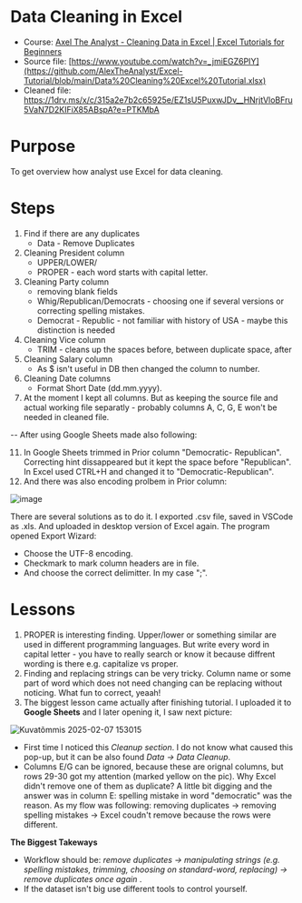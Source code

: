 # Data Cleaning in Excel

- Course: [Axel The Analyst - Cleaning Data in Excel | Excel Tutorials for Beginners](https://www.youtube.com/watch?v=_jmiEGZ6PIY)
- Source file: [https://www.youtube.com/watch?v=_jmiEGZ6PIY](https://github.com/AlexTheAnalyst/Excel-Tutorial/blob/main/Data%20Cleaning%20Excel%20Tutorial.xlsx)
- Cleaned file: https://1drv.ms/x/c/315a2e7b2c65925e/EZ1sU5PuxwJDv__HNrjtVloBFru5VaN7D2KIFiX85ABspA?e=PTKMbA

# Purpose
To get overview how analyst use Excel for data cleaning.

# Steps
1. Find if there are any duplicates
    - Data - Remove Duplicates
2. Cleaning President column
    - UPPER/LOWER/
    - PROPER - each word starts with capital letter.
4. Cleaning Party column
    - removing blank fields
    - Whig/Republican/Democrats - choosing one if several versions or correcting spelling mistakes.
    * Democrat - Republic - not familiar with history of USA - maybe this distinction is needed
6. Cleaning Vice column
   - TRIM - cleans up the spaces before, between duplicate space, after
7. Cleaning Salary column
    - As $ isn't useful in DB then changed the column to number.
8. Cleaning Date columns
    - Format Short Date (dd.mm.yyyy).
10. At the moment I kept all columns. But as keeping the source file and actual working file separatly - probably columns A, C, G, E won't be needed in cleaned file.

-- After using Google Sheets made also following:

11. In Google Sheets trimmed in Prior column "Democratic- Republican". Correcting hint dissappeared but it kept the space before "Republican". In Excel used CTRL+H and changed it to "Democratic-Republican".
12. And there was also encoding prolbem in Prior column:
    
![image](https://github.com/user-attachments/assets/bca54a55-7ba4-4e12-99db-f811b8121b96)

There are several solutions as to do it. I exported .csv file, saved in VSCode as .xls. And uploaded in desktop version of Excel again. The program opened Export Wizard:
- Choose the UTF-8 encoding.
- Checkmark to mark column headers are in file.
- And choose the correct delimitter. In my case ";".



# Lessons
1. PROPER is interesting finding. Upper/lower or something similar are used in different programming languages. But write every word in capital letter - you have to really search or know it because diffrent wording is there e.g. capitalize vs proper.
2. Finding and replacing strings can be very tricky. Column name or some part of word which does not need changing can be replacing without noticing. What fun to correct, yeaah!
3. The biggest lesson came actually after finishing tutorial. I uploaded it to **Google Sheets** and I later opening it, I saw next picture:

![Kuvatõmmis 2025-02-07 153015](https://github.com/user-attachments/assets/e3c069ba-c0a0-4a27-b46a-f8275833eca0)

- First time I noticed this <em>Cleanup section</em>. I do not know what caused this pop-up, but it can be also found <em>Data -> Data Cleanup</em>.
- Columns E/G can be ignored, because these are orignal columns, but rows 29-30 got my attention (marked yellow on the pic). Why Excel didn't remove one of them as duplicate? A little bit digging and the answer was in column E: spelling mistake in word "democratic" was the reason. As my flow was following: removing duplicates -> removing spelling mistakes ->  Excel coudn't remove because the rows were different.
  
**The Biggest Takeways**
-  Workflow should be: <em> remove duplicates -> manipulating strings (e.g. spelling mistakes, trimming, choosing on standard-word, replacing) -> remove duplicates once again </em>. 
-  If the dataset isn't big use different tools to control yourself.
  
